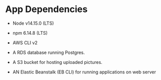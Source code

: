 
# App Dependencies

- Node v14.15.0 (LTS)

- npm 6.14.8 (LTS) 

- AWS CLI v2

- A RDS database running Postgres.

- A S3 bucket for hosting uploaded pictures.

- AN Elastic Beanstalk (EB CLI) for running applications on web server



